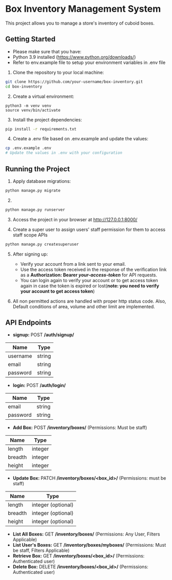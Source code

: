 # Box Inventory Management System

This project allows you to manage a store's inventory of cuboid boxes.

## Getting Started

- Please make sure that you have:
 - Python 3.9 installed (https://www.python.org/downloads/)
 - Refer to env.example file to setup your environment variables in .env file

1. Clone the repository to your local machine:
```bash
git clone https://github.com/your-username/box-inventory.git
cd box-inventory
```

2. Create a virtual environment:
```
python3 -m venv venv
source venv/bin/activate
```

3. Install the project dependencies:
```bash
pip install -r requirements.txt
```

4. Create a .env file based on .env.example and update the values:
```bash
cp .env.example .env
# Update the values in .env with your configuration
```

## Running the Project

1. Apply database migrations:
```bash
python manage.py migrate
```

2. 
```bash
python manage.py runserver
```

3. Access the project in your browser at http://127.0.0.1:8000/

4. Create a super user to assign users' staff permission for them to access staff scope APIs
```bash
python manage.py createsuperuser
```

5. After signing up:
    - Verify your account from a link sent to your email.
    - Use the access token received in the response of the verification link as a **Authorization: Bearer _your-access-token_** for API requests.
    - You can login again to verify your account or to get access token again in case the token is expired or lost(**note: you need to verify your account to get access token**)

6. All non permitted actions are handled with proper http status code. Also, Default conditions of area, volume and other limit are implemented.

## API Endpoints
- **signup:** POST **/auth/signup/**

| Name  | Type       |
| ----- | ---------- |
| username  | string |
| email  | string    |
| password  | string |


- **login:** POST **/auth/login/**

| Name  | Type       |
| ----- | ---------- |
| email  | string    |
| password  | string |


- **Add Box:** POST **/inventory/boxes/** (Permissions: Must be staff)

| Name  | Type       |
| ----- | ---------- |
| length  | integer  |
| breadth  | integer |
| height  | integer  |


- **Update Box:** PATCH **/inventory/boxes/<box_id>/** (Permissions: must be staff)

| Name  | Type                  |
| ----- | --------------------- |
| length  | integer (optional)  |
| breadth  | integer (optional) |
| height  | integer (optional)  |

- **List All Boxes:** GET **/inventory/boxes/** (Permissions: Any User, Filters Applicable)
- **List User's Boxes:** GET **/inventory/boxes/myboxes/** (Permissions: Must be staff, Filters Applicable)
- **Retrieve Box:** GET **/inventory/boxes/<box_id>/** (Permissions: Authenticated user)
- **Delete Box:** DELETE **/inventory/boxes/<box_id>/** (Permissions: Authenticated user)


